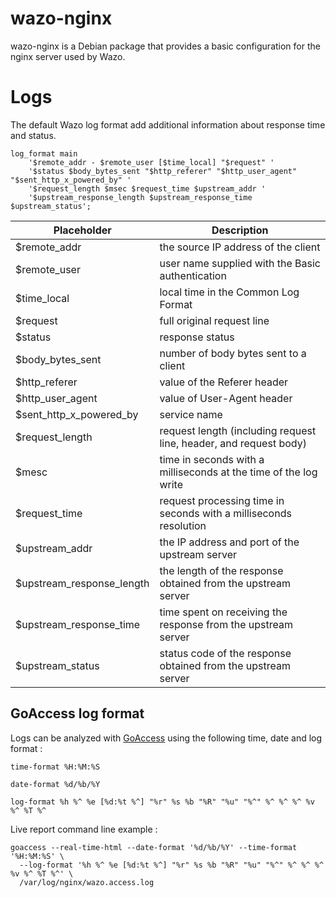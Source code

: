 wazo-nginx
==========

wazo-nginx is a Debian package that provides a basic configuration for the
nginx server used by Wazo.

# Logs

The default Wazo log format add additional information about
response time and status.

```
log_format main
    '$remote_addr - $remote_user [$time_local] "$request" '
    '$status $body_bytes_sent "$http_referer" "$http_user_agent" "$sent_http_x_powered_by" '
    '$request_length $msec $request_time $upstream_addr '
    '$upstream_response_length $upstream_response_time $upstream_status';
```

| Placeholder               | Description                                                       |
|---------------------------|-------------------------------------------------------------------|
| $remote_addr              | the source IP address of the client                               |
| $remote_user              | user name supplied with the Basic authentication                  |
| $time_local               | local time in the Common Log Format                               |
| $request                  | full original request line                                        |
| $status                   | response status                                                   |
| $body_bytes_sent          | number of body bytes sent to a client                             |
| $http_referer             | value of the Referer header                                       |
| $http_user_agent          | value of User-Agent header                                        |
| $sent_http_x_powered_by   | service name                                                      |
| $request_length           | request length (including request line, header, and request body) |
| $mesc                     | time in seconds with a milliseconds at the time of the log write  |
| $request_time             | request processing time in seconds with a milliseconds resolution |
| $upstream_addr            | the IP address and port of the upstream server                    |
| $upstream_response_length | the length of the response obtained from the upstream server      |
| $upstream_response_time   | time spent on receiving the response from the upstream server     |
| $upstream_status          | status code of the response obtained from the upstream server     |

## GoAccess log format

Logs can be analyzed with [GoAccess](https://goaccess.io) using the following
time, date and log format :

```
time-format %H:%M:%S

date-format %d/%b/%Y

log-format %h %^ %e [%d:%t %^] "%r" %s %b "%R" "%u" "%^" %^ %^ %^ %v %^ %T %^
```

Live report command line example :

```
goaccess --real-time-html --date-format '%d/%b/%Y' --time-format '%H:%M:%S' \
  --log-format '%h %^ %e [%d:%t %^] "%r" %s %b "%R" "%u" "%^" %^ %^ %^ %v %^ %T %^' \
  /var/log/nginx/wazo.access.log
```
